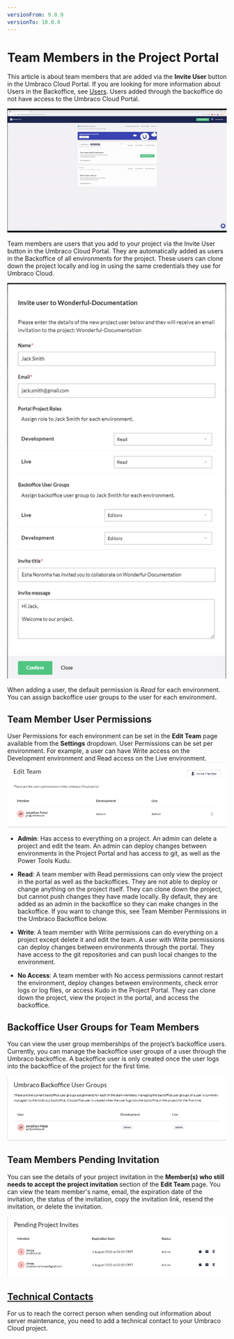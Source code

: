 ```yaml
---
versionFrom: 9.0.0
versionTo: 10.0.0
---
```

 
# Team Members in the Project Portal

This article is about team members that are added via the **Invite User** button in the Umbraco Cloud Portal. If you are looking for more information about Users in the Backoffice, see [Users](../../../Fundamentals/Data/Users/). Users added through the backoffice do not have access to the Umbraco Cloud Portal.

![Invite User](images/Invite-User-1.gif)

Team members are users that you add to your project via the Invite User button in the Umbraco Cloud Portal. They are automatically added as users in the Backoffice of all environments for the project. These users can clone down the project locally and log in using the same credentials they use for Umbraco Cloud.

![Add team member](images/add-team-member-v9-1.png)

When adding a user, the default permission is *Read* for each environment. You can assign backoffice user groups to the user for each environment.

## Team Member User Permissions

User Permissions for each environment can be set in the **Edit Team** page available from the **Settings** dropdown. User Permissions can be set per environment. For example, a user can have Write access on the Development environment and Read access on the Live environment.
![Edit team member roles](images/Edit-Team.png)

* **Admin**: Has access to everything on a project. An admin can delete a project and edit the team. An admin can deploy changes between environments in the Project Portal and has access to git, as well as the Power Tools Kudu.

* **Read**: A team member with Read permissions can only view the project in the portal as well as the backoffices. They are not able to deploy or change anything on the project itself. They can clone down the project, but cannot push changes they have made locally. By default, they are added as an admin in the backoffice so they can make changes in the backoffice. If you want to change this, see Team Member Permissions in the Umbraco Backoffice below.

* **Write**: A team member with Write permissions can do everything on a project except delete it and edit the team. A user with Write permissions can deploy changes between environments through the portal. They have access to the git repositories and can push local changes to the environment.

* **No Access**: A team member with No access permissions cannot restart the environment, deploy changes between environments, check error logs or log files, or access Kudo in the Project Portal. They can clone down the project, view the project in the portal, and access the backoffice.

## Backoffice User Groups for Team Members

You can view the user group memberships of the project’s backoffice users. Currently, you can manage the backoffice user groups of a user through the Umbraco backoffice. A backoffice user is only created once the user logs into the backoffice of the project for the first time.

![Backoffice User Groups](images/Umbraco-Backoffice-User-Groups.png)

## Team Members Pending Invitation

You can see the details of your project invitation in the **Member(s) who still needs to accept the project invitation** section of the **Edit Team** page. You can view the team member's name, email, the expiration date of the invitation, the status of the invitation, copy the invitation link, resend the invitation, or delete the invitation.

![Team Members Pending Invitation](images/Pending-Project-Invites.png)

## [Technical Contacts](Technical-Contact.md)

For us to reach the correct person when sending out information about server maintenance, you need to add a technical contact to your Umbraco Cloud project.